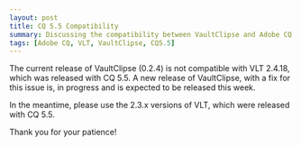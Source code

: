 ```yaml
---
layout: post
title: CQ 5.5 Compatibility
summary: Discussing the compatibility between VaultClipse and Adobe CQ 5.5
tags: [Adobe CQ, VLT, VaultClipse, CQ5.5]
---
```


The current release of VaultClipse (0.2.4) is not compatible with VLT 2.4.18, which was released with CQ 5.5. A new release of VaultClipse, with a fix for this issue is, in progress and is expected to be released this week.

In the meantime, please use the 2.3.x versions of VLT, which were released with CQ 5.5.

Thank you for your patience!